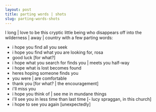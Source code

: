 ```yaml
---
layout: post
title: parting words | shots
slug: parting-words-shots
---
```


I long | love to be this cryptic little being who disappears off into the wilderness | away | country with a few parting words: 
- i hope you find all you seek
- i hope you find what you are looking for, rosa
- good luck [for what?]
- i hope what you search for finds you | meets you half-way
- i hope what is lost becomes found
- heres hoping someone finds you
- you were | are comfortable
- thank you [for what? | the encouragement]
- i'll miss you
- i hope you think of | see me in mundane things
- i'll see you in less time than last time [- lucy spraggan, in this church]
- i hope to see you again [unexpectedly]
